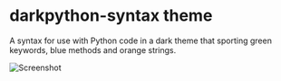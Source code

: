 # darkpython-syntax theme

A syntax for use with Python code in a dark theme that sporting green keywords, blue methods and orange strings.

![Screenshot](https://raw.githubusercontent.com/tryexceptpass/darkpython-syntax/master/darkpython.png)
